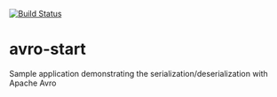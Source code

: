 [![Build Status](https://travis-ci.org/dgSantos/avro-start.svg?branch=master)](https://travis-ci.org/dgSantos/avro-start)
# avro-start
Sample application demonstrating the serialization/deserialization with Apache Avro
